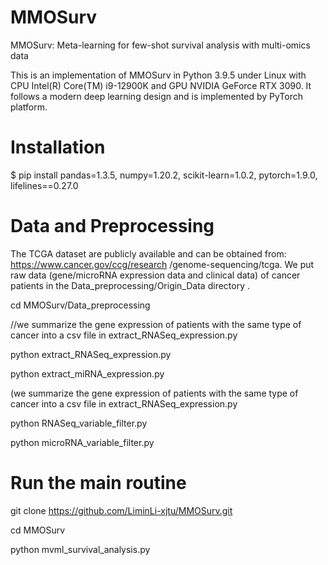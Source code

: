 # MMOSurv

MMOSurv: Meta-learning for few-shot survival analysis with multi-omics data

This is an implementation of MMOSurv in Python 3.9.5 under Linux with CPU Intel(R) Core(TM) i9-12900K and GPU NVIDIA GeForce RTX 3090. It follows a modern deep learning design and is implemented by PyTorch platform.

# Installation

$ pip install pandas=1.3.5, numpy=1.20.2, scikit-learn=1.0.2, pytorch=1.9.0, lifelines==0.27.0


# Data and Preprocessing

The TCGA dataset are publicly available and can be obtained from: https://www.cancer.gov/ccg/research /genome-sequencing/tcga. We put raw data (gene/microRNA expression data and clinical data) of cancer patients in the Data_preprocessing/Origin_Data directory .

cd MMOSurv/Data_preprocessing

//we summarize the gene expression of patients with the same type of cancer into a csv file in extract_RNASeq_expression.py

python extract_RNASeq_expression.py

python extract_miRNA_expression.py

(we summarize the gene expression of patients with the same type of cancer into a csv file in extract_RNASeq_expression.py

python RNASeq_variable_filter.py

python microRNA_variable_filter.py


# Run the main routine

git clone https://github.com/LiminLi-xjtu/MMOSurv.git

cd MMOSurv

python mvml_survival_analysis.py
